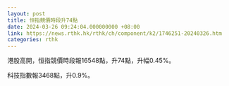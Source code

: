 ```yaml
---
layout: post
title: 恒指競價時段升74點
date: 2024-03-26 09:24:04.000000000 +08:00
link: https://news.rthk.hk/rthk/ch/component/k2/1746251-20240326.htm
categories: rthk
---
```


港股高開，恒指競價時段報16548點，升74點，升幅0.45%。

科技指數報3468點，升0.9%。
